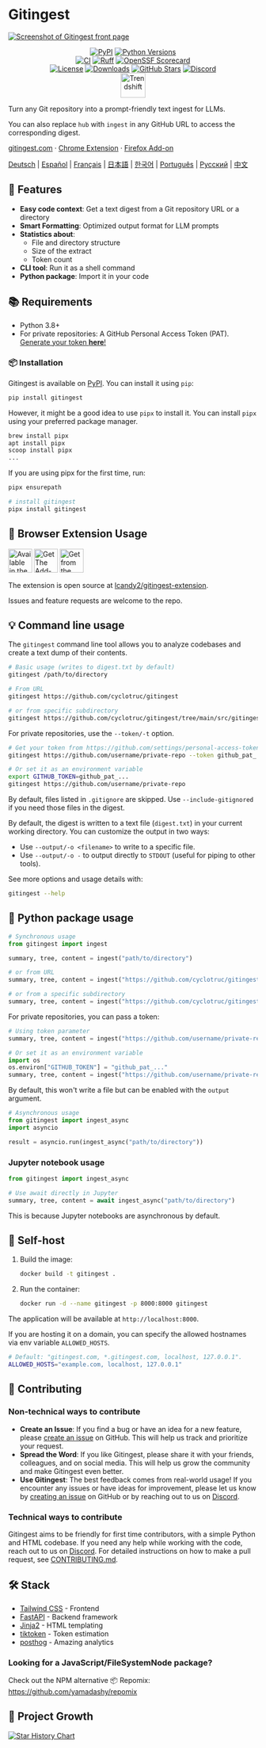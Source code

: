 # Gitingest

[![Screenshot of Gitingest front page](https://raw.githubusercontent.com/cyclotruc/gitingest/refs/heads/main/docs/frontpage.png)](https://gitingest.com)

<!-- Badges -->
<!-- markdownlint-disable MD033 -->
<p align="center">
  <!-- row 1 — install & compat -->
  <a href="https://pypi.org/project/gitingest"><img src="https://img.shields.io/pypi/v/gitingest.svg" alt="PyPI"></a>
  <a href="https://pypi.org/project/gitingest"><img src="https://img.shields.io/pypi/pyversions/gitingest.svg" alt="Python Versions"></a>
  <br>
  <!-- row 2 — quality & community -->
  <a href="https://github.com/cyclotruc/gitingest/actions/workflows/ci.yml?query=branch%3Amain"><img src="https://github.com/cyclotruc/gitingest/actions/workflows/ci.yml/badge.svg?branch=main" alt="CI"></a>
  <a href="https://github.com/astral-sh/ruff"><img src="https://img.shields.io/endpoint?url=https://raw.githubusercontent.com/astral-sh/ruff/main/assets/badge/v2.json" alt="Ruff"></a>
  <a href="https://scorecard.dev/viewer/?uri=github.com/cyclotruc/gitingest"><img src="https://api.scorecard.dev/projects/github.com/cyclotruc/gitingest/badge" alt="OpenSSF Scorecard"></a>
  <br>
  <a href="https://github.com/cyclotruc/gitingest/blob/main/LICENSE"><img src="https://img.shields.io/github/license/cyclotruc/gitingest.svg" alt="License"></a>
  <a href="https://pepy.tech/project/gitingest"><img src="https://pepy.tech/badge/gitingest" alt="Downloads"></a>
  <a href="https://github.com/cyclotruc/gitingest"><img src="https://img.shields.io/github/stars/cyclotruc/gitingest" alt="GitHub Stars"></a>
  <a href="https://discord.com/invite/zerRaGK9EC"><img src="https://img.shields.io/badge/Discord-Join_chat-5865F2?logo=discord&logoColor=white" alt="Discord"></a>
  <br>
  <a href="https://trendshift.io/repositories/13519"><img src="https://trendshift.io/api/badge/repositories/13519" alt="Trendshift" height="50"></a>
</p>
<!-- markdownlint-enable MD033 -->

Turn any Git repository into a prompt-friendly text ingest for LLMs.

You can also replace `hub` with `ingest` in any GitHub URL to access the corresponding digest.

<!-- Extensions -->
[gitingest.com](https://gitingest.com) · [Chrome Extension](https://chromewebstore.google.com/detail/adfjahbijlkjfoicpjkhjicpjpjfaood) · [Firefox Add-on](https://addons.mozilla.org/firefox/addon/gitingest)

<!-- Languages -->
[Deutsch](https://www.readme-i18n.com/cyclotruc/gitingest?lang=de) |
[Español](https://www.readme-i18n.com/cyclotruc/gitingest?lang=es) |
[Français](https://www.readme-i18n.com/cyclotruc/gitingest?lang=fr) |
[日本語](https://www.readme-i18n.com/cyclotruc/gitingest?lang=ja) |
[한국어](https://www.readme-i18n.com/cyclotruc/gitingest?lang=ko) |
[Português](https://www.readme-i18n.com/cyclotruc/gitingest?lang=pt) |
[Русский](https://www.readme-i18n.com/cyclotruc/gitingest?lang=ru) |
[中文](https://www.readme-i18n.com/cyclotruc/gitingest?lang=zh)

## 🚀 Features

- **Easy code context**: Get a text digest from a Git repository URL or a directory
- **Smart Formatting**: Optimized output format for LLM prompts
- **Statistics about**:
  - File and directory structure
  - Size of the extract
  - Token count
- **CLI tool**: Run it as a shell command
- **Python package**: Import it in your code

## 📚 Requirements

- Python 3.8+
- For private repositories: A GitHub Personal Access Token (PAT). [Generate your token **here**!](https://github.com/settings/tokens/new?description=gitingest&scopes=repo)

### 📦 Installation

Gitingest is available on [PyPI](https://pypi.org/project/gitingest/).
You can install it using `pip`:

```bash
pip install gitingest
```

However, it might be a good idea to use `pipx` to install it.
You can install `pipx` using your preferred package manager.

```bash
brew install pipx
apt install pipx
scoop install pipx
...
```

If you are using pipx for the first time, run:

```bash
pipx ensurepath
```

```bash
# install gitingest
pipx install gitingest
```

## 🧩 Browser Extension Usage

<!-- markdownlint-disable MD033 -->
<a href="https://chromewebstore.google.com/detail/adfjahbijlkjfoicpjkhjicpjpjfaood" target="_blank" title="Get Gitingest Extension from Chrome Web Store"><img height="48" src="https://github.com/user-attachments/assets/20a6e44b-fd46-4e6c-8ea6-aad436035753" alt="Available in the Chrome Web Store" /></a>
<a href="https://addons.mozilla.org/firefox/addon/gitingest" target="_blank" title="Get Gitingest Extension from Firefox Add-ons"><img height="48" src="https://github.com/user-attachments/assets/c0e99e6b-97cf-4af2-9737-099db7d3538b" alt="Get The Add-on for Firefox" /></a>
<a href="https://microsoftedge.microsoft.com/addons/detail/nfobhllgcekbmpifkjlopfdfdmljmipf" target="_blank" title="Get Gitingest Extension from Microsoft Edge Add-ons"><img height="48" src="https://github.com/user-attachments/assets/204157eb-4cae-4c0e-b2cb-db514419fd9e" alt="Get from the Edge Add-ons" /></a>
<!-- markdownlint-enable MD033 -->

The extension is open source at [lcandy2/gitingest-extension](https://github.com/lcandy2/gitingest-extension).

Issues and feature requests are welcome to the repo.

## 💡 Command line usage

The `gitingest` command line tool allows you to analyze codebases and create a text dump of their contents.

```bash
# Basic usage (writes to digest.txt by default)
gitingest /path/to/directory

# From URL
gitingest https://github.com/cyclotruc/gitingest

# or from specific subdirectory
gitingest https://github.com/cyclotruc/gitingest/tree/main/src/gitingest/utils
```

For private repositories, use the `--token/-t` option.

```bash
# Get your token from https://github.com/settings/personal-access-tokens
gitingest https://github.com/username/private-repo --token github_pat_...

# Or set it as an environment variable
export GITHUB_TOKEN=github_pat_...
gitingest https://github.com/username/private-repo
```

By default, files listed in `.gitignore` are skipped. Use `--include-gitignored` if you
need those files in the digest.

By default, the digest is written to a text file (`digest.txt`) in your current working directory. You can customize the output in two ways:

- Use `--output/-o <filename>` to write to a specific file.
- Use `--output/-o -` to output directly to `STDOUT` (useful for piping to other tools).

See more options and usage details with:

```bash
gitingest --help
```

## 🐍 Python package usage

```python
# Synchronous usage
from gitingest import ingest

summary, tree, content = ingest("path/to/directory")

# or from URL
summary, tree, content = ingest("https://github.com/cyclotruc/gitingest")

# or from a specific subdirectory
summary, tree, content = ingest("https://github.com/cyclotruc/gitingest/tree/main/src/gitingest/utils")
```

For private repositories, you can pass a token:

```python
# Using token parameter
summary, tree, content = ingest("https://github.com/username/private-repo", token="github_pat_...")

# Or set it as an environment variable
import os
os.environ["GITHUB_TOKEN"] = "github_pat_..."
summary, tree, content = ingest("https://github.com/username/private-repo")
```

By default, this won't write a file but can be enabled with the `output` argument.

```python
# Asynchronous usage
from gitingest import ingest_async
import asyncio

result = asyncio.run(ingest_async("path/to/directory"))
```

### Jupyter notebook usage

```python
from gitingest import ingest_async

# Use await directly in Jupyter
summary, tree, content = await ingest_async("path/to/directory")

```

This is because Jupyter notebooks are asynchronous by default.

## 🐳 Self-host

1. Build the image:

   ``` bash
   docker build -t gitingest .
   ```

2. Run the container:

   ``` bash
   docker run -d --name gitingest -p 8000:8000 gitingest
   ```

The application will be available at `http://localhost:8000`.

If you are hosting it on a domain, you can specify the allowed hostnames via env variable `ALLOWED_HOSTS`.

   ```bash
   # Default: "gitingest.com, *.gitingest.com, localhost, 127.0.0.1".
   ALLOWED_HOSTS="example.com, localhost, 127.0.0.1"
   ```

## 🤝 Contributing

### Non-technical ways to contribute

- **Create an Issue**: If you find a bug or have an idea for a new feature, please [create an issue](https://github.com/cyclotruc/gitingest/issues/new) on GitHub. This will help us track and prioritize your request.
- **Spread the Word**: If you like Gitingest, please share it with your friends, colleagues, and on social media. This will help us grow the community and make Gitingest even better.
- **Use Gitingest**: The best feedback comes from real-world usage! If you encounter any issues or have ideas for improvement, please let us know by [creating an issue](https://github.com/cyclotruc/gitingest/issues/new) on GitHub or by reaching out to us on [Discord](https://discord.com/invite/zerRaGK9EC).

### Technical ways to contribute

Gitingest aims to be friendly for first time contributors, with a simple Python and HTML codebase. If you need any help while working with the code, reach out to us on [Discord](https://discord.com/invite/zerRaGK9EC). For detailed instructions on how to make a pull request, see [CONTRIBUTING.md](./CONTRIBUTING.md).

## 🛠️ Stack

- [Tailwind CSS](https://tailwindcss.com) - Frontend
- [FastAPI](https://github.com/fastapi/fastapi) - Backend framework
- [Jinja2](https://jinja.palletsprojects.com) - HTML templating
- [tiktoken](https://github.com/openai/tiktoken) - Token estimation
- [posthog](https://github.com/PostHog/posthog) - Amazing analytics

### Looking for a JavaScript/FileSystemNode package?

Check out the NPM alternative 📦 Repomix: <https://github.com/yamadashy/repomix>

## 🚀 Project Growth

[![Star History Chart](https://api.star-history.com/svg?repos=cyclotruc/gitingest&type=Date)](https://star-history.com/#cyclotruc/gitingest&Date)
